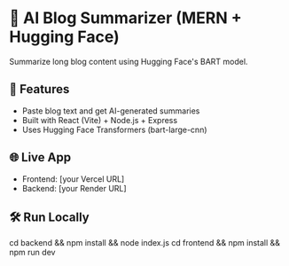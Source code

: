 # 🧠 AI Blog Summarizer (MERN + Hugging Face)

Summarize long blog content using Hugging Face's BART model.

## 🚀 Features
- Paste blog text and get AI-generated summaries
- Built with React (Vite) + Node.js + Express
- Uses Hugging Face Transformers (bart-large-cnn)

## 🌐 Live App
- Frontend: [your Vercel URL]
- Backend: [your Render URL]

## 🛠️ Run Locally
cd backend && npm install && node index.js
cd frontend && npm install && npm run dev